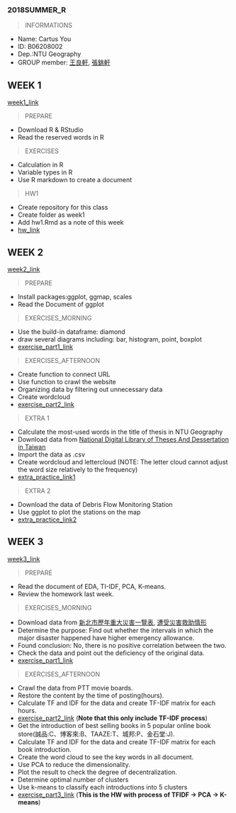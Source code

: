 ### 2018SUMMER_R
> INFORMATIONS
* Name: Cartus You
* ID: B06208002
* Dep.:NTU Geography
* GROUP member: [王良軒](https://github.com/jason10130021/CS-X_106_Summer), [張銚軒](https://github.com/NTU-CSX-DataScience/106Summer/blob/master)

## WEEK 1
[week1_link](https://n2-data-science-programming.gitbook.io/rsummer/week_1)
> PREPARE
* Download R & RStudio
* Read the reserved words in R

> EXERCISES
* Calculation in R
* Variable types in R
* Use R markdown to create a document 

> HW1
* Create repository for this class
* Create folder as week1
* Add hw1.Rmd as a note of this week
* [hw_link](https://cartus0910.github.io/2018SUMMER_R/week1/hw1.html)

## WEEK 2
[week2_link](https://n2-data-science-programming.gitbook.io/rsummer/week_2)
> PREPARE
* Install packages:ggplot, ggmap, scales
* Read the Document of ggplot

> EXERCISES_MORNING
* Use the build-in dataframe: diamond
* draw several diagrams including: bar, histogram, point, boxplot
* [exercise_part1_link](https://cartus0910.github.io/2018SUMMER_R/week2/0711morning.html)

> EXERCISES_AFTERNOON
* Create function to connect URL
* Use function to crawl the website
* Organizing data by filtering out unnecessary data
* Create wordcloud
* [exercise_part2_link](https://cartus0910.github.io/2018SUMMER_R/week2/0711afternoon.html)

> EXTRA 1
* Calculate the most-used words in the title of thesis in NTU Geography
* Download data from [National Digital Library of Theses And Dessertation in Taiwan](https://etds.ncl.edu.tw/cgi-bin/gs32/gsweb.cgi/ccd=MFzs7f/webmge?switchlang=en)
* Import the data as .csv
* Create wordcloud and lettercloud (NOTE: The letter cloud cannot adjust the word size relatively to the frequency)
* [extra_practice_link1](https://cartus0910.github.io/2018SUMMER_R/week2/geog_paper.html)

> EXTRA 2
* Download the data of Debris Flow Monitoring Station
* Use ggplot to plot the stations on the map
* [extra_practice_link2](https://cartus0910.github.io/2018SUMMER_R/week2/0717MAP)

## WEEK 3
[week3_link](https://n2-data-science-programming.gitbook.io/rsummer/week_3)
> PREPARE
* Read the document of EDA, TI-IDF, PCA, K-means.
* Review the homework last week.

> EXERCISES_MORNING
* Download data from [新北市歷年重大災害一覽表](https://data.gov.tw/dataset/33645), [遭受災害救助情形](https://data.gov.tw/dataset/56813)
* Determine the purpose: Find out whether the intervals in which the major disaster happened have higher emergency allowance.
* Found conclusion: No, there is no positive correlation between the two.
* Check the data and point out the deficiency of the original data.
* [exercise_part1_link](https://cartus0910.github.io/2018SUMMER_R/week3/0718morning.html)

> EXERCISES_AFTERNOON
* Crawl the data from PTT movie boards.
* Restore the content by the time of posting(hours).
* Calculate TF and IDF for the data and create TF-IDF matrix for each hours.
* [exercise_part2_link](https://cartus0910.github.io/2018SUMMER_R/week3/0718afternoon_only_TF-IDF_.html)
(**Note that this only include TF-IDF process**)
* Get the introduction of best selling books in 5 popular online book store(誠品:C、博客來:B、TAAZE:T、城邦:P、金石堂:J).
* Calculate TF and IDF for the data and create TF-IDF matrix for each book introduction.
* Create the word cloud to see the key words in all document.
* Use PCA to reduce the dimensionality.
* Plot the result to check the degree of decentralization.
* Determine optimal number of clusters
* Use k-means to classify each introductions into 5 clusters
* [exercise_part3_link](https://cartus0910.github.io/2018SUMMER_R/week3/0718afternoon.html)
(**This is the HW with process of TFIDF -> PCA -> K-means**)
